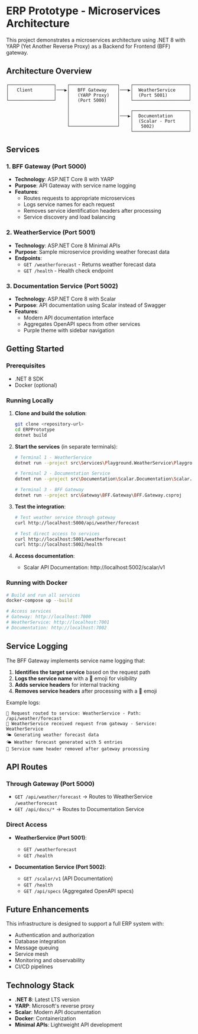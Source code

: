 # ERP Prototype - Microservices Architecture

This project demonstrates a microservices architecture using .NET 8 with YARP (Yet Another Reverse Proxy) as a Backend for Frontend (BFF) gateway.

## Architecture Overview

```
┌─────────────────┐    ┌──────────────────┐    ┌─────────────────────┐
│   Client        │───▶│   BFF Gateway    │───▶│  WeatherService     │
│                 │    │   (YARP Proxy)   │    │  (Port 5001)        │
└─────────────────┘    │   (Port 5000)    │    └─────────────────────┘
                       │                  │    
                       │                  │    ┌─────────────────────┐
                       │                  │───▶│  Documentation      │
                       │                  │    │  (Scalar - Port     │
                       └──────────────────┘    │   5002)             │
                                               └─────────────────────┘
```

## Services

### 1. BFF Gateway (Port 5000)
- **Technology**: ASP.NET Core 8 with YARP
- **Purpose**: API Gateway with service name logging
- **Features**:
  - Routes requests to appropriate microservices
  - Logs service names for each request
  - Removes service identification headers after processing
  - Service discovery and load balancing

### 2. WeatherService (Port 5001)
- **Technology**: ASP.NET Core 8 Minimal APIs
- **Purpose**: Sample microservice providing weather forecast data
- **Endpoints**:
  - `GET /weatherforecast` - Returns weather forecast data
  - `GET /health` - Health check endpoint

### 3. Documentation Service (Port 5002)
- **Technology**: ASP.NET Core 8 with Scalar
- **Purpose**: API documentation using Scalar instead of Swagger
- **Features**:
  - Modern API documentation interface
  - Aggregates OpenAPI specs from other services
  - Purple theme with sidebar navigation

## Getting Started

### Prerequisites
- .NET 8 SDK
- Docker (optional)

### Running Locally

1. **Clone and build the solution**:
   ```bash
   git clone <repository-url>
   cd ERPPrototype
   dotnet build
   ```

2. **Start the services** (in separate terminals):
   ```bash
   # Terminal 1 - WeatherService
   dotnet run --project src\Services\Playground.WeatherService\Playground.WeatherService.csproj
   
   # Terminal 2 - Documentation Service
   dotnet run --project src\Documentation\Scalar.Documentation\Scalar.Documentation.csproj
   
   # Terminal 3 - BFF Gateway
   dotnet run --project src\Gateway\BFF.Gateway\BFF.Gateway.csproj
   ```

3. **Test the integration**:
   ```bash
   # Test weather service through gateway
   curl http://localhost:5000/api/weather/forecast
   
   # Test direct access to services
   curl http://localhost:5001/weatherforecast
   curl http://localhost:5002/health
   ```

4. **Access documentation**:
   - Scalar API Documentation: http://localhost:5002/scalar/v1

### Running with Docker

```bash
# Build and run all services
docker-compose up --build

# Access services
# Gateway: http://localhost:7000
# WeatherService: http://localhost:7001  
# Documentation: http://localhost:7002
```

## Service Logging

The BFF Gateway implements service name logging that:
1. **Identifies the target service** based on the request path
2. **Logs the service name** with a 🚀 emoji for visibility
3. **Adds service headers** for internal tracking
4. **Removes service headers** after processing with a 🧹 emoji

Example logs:
```
🚀 Request routed to service: WeatherService - Path: /api/weather/forecast
🎯 WeatherService received request from gateway - Service: WeatherService
🌤️ Generating weather forecast data
🌤️ Weather forecast generated with 5 entries
🧹 Service name header removed after gateway processing
```

## API Routes

### Through Gateway (Port 5000)
- `GET /api/weather/forecast` → Routes to WeatherService `/weatherforecast`
- `GET /api/docs/*` → Routes to Documentation Service

### Direct Access
- **WeatherService (Port 5001)**:
  - `GET /weatherforecast`
  - `GET /health`
  
- **Documentation Service (Port 5002)**:
  - `GET /scalar/v1` (API Documentation)
  - `GET /health`
  - `GET /api/specs` (Aggregated OpenAPI specs)

## Future Enhancements

This infrastructure is designed to support a full ERP system with:
- Authentication and authorization
- Database integration
- Message queuing
- Service mesh
- Monitoring and observability
- CI/CD pipelines

## Technology Stack

- **.NET 8**: Latest LTS version
- **YARP**: Microsoft's reverse proxy
- **Scalar**: Modern API documentation
- **Docker**: Containerization
- **Minimal APIs**: Lightweight API development
